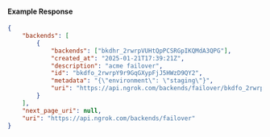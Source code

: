 <!-- Code generated for API Clients. DO NOT EDIT. -->

#### Example Response

```json
{
	"backends": [
		{
			"backends": ["bkdhr_2rwrpVUHtQpPCSRGpIKQMdA3QPG"],
			"created_at": "2025-01-21T17:39:21Z",
			"description": "acme failover",
			"id": "bkdfo_2rwrpY9r9GqGXypFjJ5HWzD9QY2",
			"metadata": "{\"environment\": \"staging\"}",
			"uri": "https://api.ngrok.com/backends/failover/bkdfo_2rwrpY9r9GqGXypFjJ5HWzD9QY2"
		}
	],
	"next_page_uri": null,
	"uri": "https://api.ngrok.com/backends/failover"
}
```
